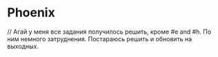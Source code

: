 # Phoenix
// Агай у меня все задания получилось решить, кроме #e and #h. По ним немного затруднения. Постараюсь решить и обновить на выходных.
